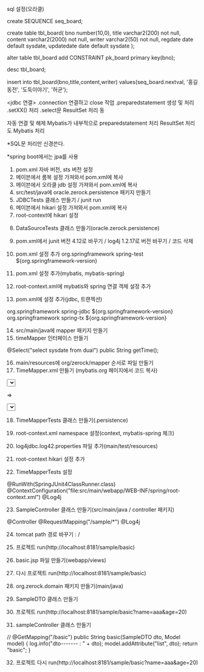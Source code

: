sql 설정(오라클)

create SEQUENCE seq_board;

create table tbl_board(
    bno number(10,0),
    title varchar2(200) not null,
    content varchar2(2000) not null,
    writer varchar2(50) not null,
    regdate date default sysdate,
    updatedate date default sysdate
);

alter table tbl_board add CONSTRAINT pk_board
primary key(bno);

desc tbl_board;

insert into tbl_board(bno,title,content,writer)
values(seq_board.nextval, '홍길동전', '도둑이야기', '허균');

<jdbc 연결>
.connection 연결하고 close 작업
.preparedstatement 생성 및 처리
.setXX() 처리
.select문 ResultSet 처리 동

<mybatis>
자동 연결 및 해제
Mybatis가 내부적으로 preparedstatement 처리
ResultSet 처리도 Mybatis 처리

*SQL문 처리만 신경쓴다.

*spring boot에서는 jpa를 사용



1. pom.xml 자바 버전, sts 버전 설정
2. 메이븐에서 롬복 설정 가져와서 pom.xml에 복사
3. 메이븐에서 오라클 jdb 설정 가져와서 pom.xml에 복사
4. src/test/java에 oracle.zerock.persistence 패키지 만들기
5. JDBCTests 클래스 만들기 / junit run
6. 메이븐에서 hikari 설정 가져와서 pom.xml에 복사
7. root-context에 hikari 설정

<bean id="hikariConfig" class="com.zaxxer.hikari.HikariConfig">	
	<property name="jdbcUrl" 	value="jdbc:log4jdbc:oracle:thin:@localhost:1521:xe"></property>
	<property name="username" value="book"></property>
	<property name="password" value="1234"></property>
</bean>
		
<bean id="dataSource" class="com.zaxxer.hikari.HikariDataSource" destroy-method="close">
		<constructor-arg ref="hikariConfig"></constructor-arg>
</bean>	

8. DataSourceTests 클래스 만들기(oracle.zerock.persistence)
9. pom.xml에서 junit 버전 4.12로 바꾸기 / log4j 1.2.17로 버전 바꾸기 / 코드 삭제
10. pom.xml 설정 추가
	<dependency>
		<groupId>org.springframework</groupId>
		<artifactId>spring-test</artifactId>
		<version>${org.springframework-version}</version>
	</dependency>
11. pom.xml 설정 추가(mybatis, mybatis-spring)

12. root-context.xml에 mybatis와 spring 연결 객체 설정 추가

<bean id="sqlSessionFactory" class="org.mybatis.spring.SqlSessionFactoryBean">
		<property name="dataSource" ref="dataSource"></property>
</bean>

13. pom.xml에 설정 추가(jdbc, 트랜젝션)

<dependency>
		<groupId>org.springframework</groupId>
		<artifactId>spring-jdbc</artifactId>
		<version>${org.springframework-version}</version>
</dependency>
<dependency>
		<groupId>org.springframework</groupId>
		<artifactId>spring-tx</artifactId>
		<version>${org.springframework-version}</version>
</dependency>

14. src/main/java에 mapper 패키지 만들기
15. timeMapper 인터페이스 만들기

@Select("select sysdate from dual")
	public String getTime();
	
16. main/resources에 org/zerock/mapper 순서로 파일 만들기
17. TimeMapper.xml 만들기 (mybatis.org 페이지에서 코드 복사)

<?xml version="1.0" encoding="UTF-8" ?>
<!DOCTYPE mapper
  PUBLIC "-//mybatis.org//DTD Mapper 3.0//EN"
  "http://mybatis.org/dtd/mybatis-3-mapper.dtd">
<mapper namespace="org.mybatis.example.BlogMapper">
  <select id="selectBlog" resultType="Blog">
    select * from Blog where id = #{id}
  </select>
</mapper>

=> 

<?xml version="1.0" encoding="UTF-8"?>
<!DOCTYPE mapper
  PUBLIC "-//mybatis.org//DTD Mapper 3.0//EN"
  "http://mybatis.org/dtd/mybatis-3-mapper.dtd">

<mapper namespace="org.zerock.mapper.TimeMapper">

  <select id="getTime2" resultType="string">
  	select sysdate from dual
  </select>
  
</mapper>

18. TimeMapperTests 클래스 만들기(.persistence)
19. root-context.xml namespace 설정(context, mybatis-spring 체크)
20. log4jdbc.log42.properties 파일 추가(main/test/resources)

21. root-context hikari 설정 추가

<bean id="hikariConfig" class="com.zaxxer.hikari.HikariConfig">
	<property name="driverClassName" 	value="net.sf.log4jdbc.sql.jdbcapi.DriverSpy"></property>	
	<property name="jdbcUrl" 	value="jdbc:log4jdbc:oracle:thin:@localhost:1521:xe"></property>
	<property name="username" value="book"></property>
	<property name="password" value="1234"></property>
</bean>

22. TimeMapperTests 설정

@RunWith(SpringJUnit4ClassRunner.class)
@ContextConfiguration("file:src/main/webapp/WEB-INF/spring/root-context.xml")
@Log4j

23. SampleController 클래스 만들기(src/main/java / controller 패키지)

@Controller
@RequestMapping("/sample/*")
@Log4j

24. tomcat path 경로 바꾸기 : /

25. 프로젝트 run(http://localhost:8181/sample/basic)

26. basic.jsp 파일 만들기(webapp/views)

27. 다시 프로젝트 run(http://localhost:8181/sample/basic)

28. org.zerock.domain 패키지 만들기(main/java)

29. SampleDTO 클래스 만들기

30. 프로젝트 run(http://localhost:8181/sample/basic?name=aaa&age=20)

31. sampleController 클래스 만들기

//	@GetMapping("/basic")
	public String basic(SampleDTO dto, Model model) {
		log.info("dto------- : " + dto);
		model.addAttribute("list", dto);
		return "basic";
	}
	
32. 프로젝트 다시 run(http://localhost:8181/sample/basic?name=aaa&age=20)





